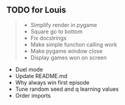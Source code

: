 ## TODO for Louis

> * Simplify render in pygame
> * Square go to bottom
> * Fix docstrings
> * Make simple function calling work
> * Make pygame window close
> * Display games won on screen
* Duel mode
* Update README.md
* Why always win first episode
* Tune random seed and q learning values
* Order imports
